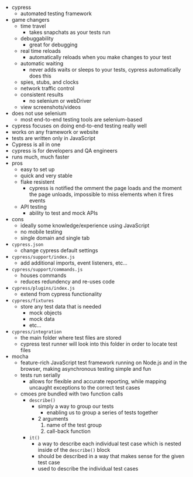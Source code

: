 - cypress
  - automated testing framework
- game changers
  - time travel
    - takes snapchats as your tests run
  - debuggability
    - great for debugging
  - real time reloads
    - automatically reloads when you make changes to your test
  - automatic waiting
    - never adds waits or sleeps to your tests, cypress automatically does this
  - spies, stubs, and clocks
  - network traffic control
  - consistent results
    - no selenium or webDriver
  - view screenshots/videos
- does not use selenium
  - most end-to-end testing tools are selenium-based
- cypress focuses on doing end-to-end testing really well
- works on any framework or website
- tests are written only in JavaScript
- Cypress is all in one
- cypress is for developers and QA engineers
- runs much, much faster
- pros
  - easy to set up
  - quick and very stable
  - flake resistent
    - cypress is notified the omment the page loads and the moment the page unloads, impossible to miss elements when it fires events
  - API testing
    - ability to test and mock APIs
- cons
  - ideally some knowledge/experience using JavaScript
  - no mobile testing
  - single domain and single tab
- `cypress.json`
  - change cypress default settings
- `cypress/support/index.js`
  - add additional imports, event listeners, etc...
- `cypress/support/commands.js`
  - houses commands
  - reduces redundency and re-uses code
- `cypress/plugins/index.js`
  - extend from cypress functionality
- `cypress/fixtures`
  - store any test data that is needed
    - mock objects
    - mock data
    - etc...
- `cypress/integration`
  - the main folder where test files are stored
  - cypress test runner will look into this folder in order to locate test files
- mocha
  - feature-rich JavaScript test framework running on Node.js and in the browser, making asynchronous testing simple and fun
  - tests run serially
    - allows for flexible and accurate reporting, while mapping uncaught exceptions to the correct test cases
  - cmoes pre bundled with two function calls
    - `describe()`
      - simply a way to group our tests
        - enabling us to group a series of tests together
      - 2 arguments
        1. name of the test group
        2. call-back function
    - `it()`
      - a way to describe each individual test case which is nested inside of the `describe()` block
      - should be described in a way that makes sense for the given test case
      - used to describe the individual test cases